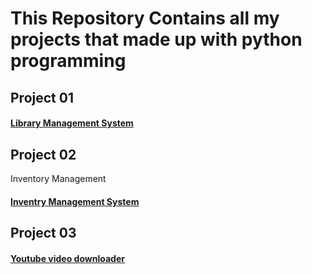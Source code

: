 # This Repository Contains all my projects that made up with python programming

## Project 01

#### [Library Management System](https://github.com/Muhammad-Usama-07/My_Desktop_Appliction/tree/master/Library%20Management%20System)

## Project 02

Inventory Management 
#### [Inventry Management System](https://github.com/Muhammad-Usama-07/My_Desktop_Appliction/tree/master/InventryManagementSystem)

## Project 03

#### [Youtube video downloader](https://github.com/Muhammad-Usama-07/My_Desktop_Appliction/tree/master/VideoDownloadManager)
